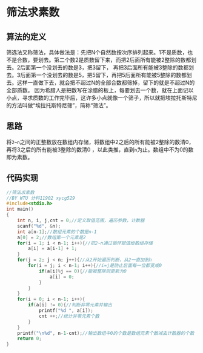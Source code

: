# 筛法求素数
## 算法的定义
  筛选法又称筛法，具体做法是：先把N个自然数按次序排列起来。1不是质数，也不是合数，要划去。第二个数2是质数留下来，而把2后面所有能被2整除的数都划去。2后面第一个没划去的数是3，把3留下，
再把3后面所有能被3整除的数都划去。3后面第一个没划去的数是5，把5留下，再把5后面所有能被5整除的数都划去。这样一直做下去，就会把不超过N的全部合数都筛掉，留下的就是不超过N的全部质数。
因为希腊人是把数写在涂腊的板上，每要划去一个数，就在上面记以小点，寻求质数的工作完毕后，这许多小点就像一个筛子，所以就把埃拉托斯特尼的方法叫做“埃拉托斯特尼筛”，简称“筛法”。
## 思路
  将`2~n`之间的正整数放在数组内存储，将数组中2之后的所有能被2整除的数清0，再将3之后的所有能被3整除的数清0 ，以此类推，直到`n`为止。数组中不为0的数即为素数。
## 代码实现
```c
//筛法求素数
//BY WTU 计科11902 xycg529 
#include<stdio.h>
int main()
{
	int n, i, j,cnt = 0;//定义取值范围，遍历参数，计数器 
	scanf("%d", &n); 
	int a[n-1];//数组元素的个数是n-1 
	a[0] = 2;//数组第一个元素是2 
	for(i = 1; i < n-1; i++){//把2~n通过循环赋值给数组存储 
		a[i] = a[i-1] + 1;
	}
	for(j = 2; j < n; j++){//从2开始遍历判断，从2一直加到n 
		for(i = j; i < n-1; i++){//i=j是防止后面每一位都变成0 
			if(a[i]%j == 0){//能被整除则更新为0 
				a[i] = 0;
			}
		}
	}
	for(i = 0; i < n-1; i++){
		if(a[i] != 0){//判断非零元素并输出 
			printf("%d ", a[i]); 
			cnt ++;//统计非零元素个数 
		}
	}
	printf("\n%d", n-1-cnt);//输出数组中0的个数是数组元素个数减去计数器的个数 
	return 0;
} 
```
